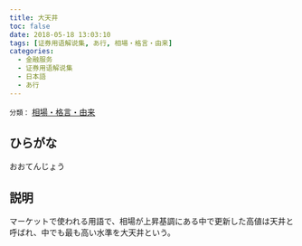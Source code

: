 ```yaml
---
title: 大天井
toc: false
date: 2018-05-18 13:03:10
tags: [证券用语解说集, あ行, 相場・格言・由来]
categories:
  - 金融服务
  - 证券用语解说集
  - 日本語
  - あ行
---
```


`分類：` [相場・格言・由来](/tags/相場・格言・由来/)

## ひらがな

おおてんじょう

## 説明

マーケットで使われる用語で、相場が上昇基調にある中で更新した高値は天井と呼ばれ、中でも最も高い水準を大天井という。
